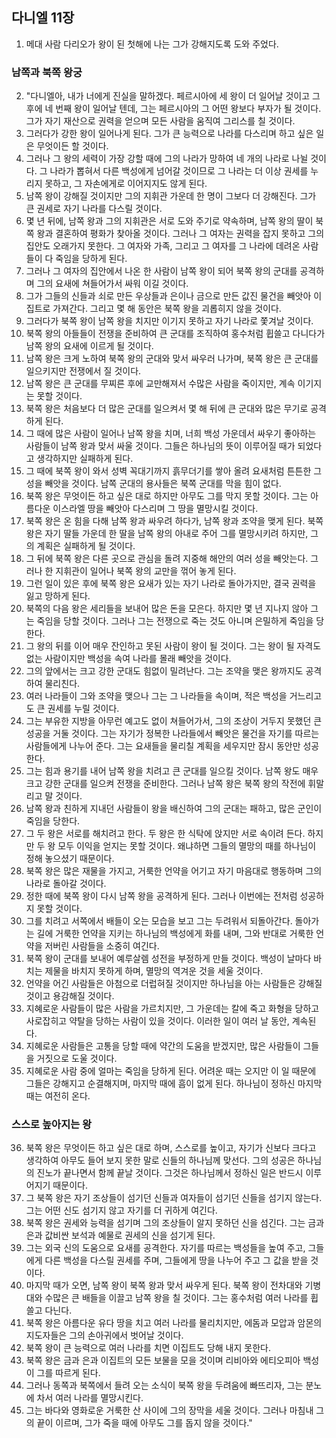 ## 다니엘 11장

1. 메대 사람 다리오가 왕이 된 첫해에 나는 그가 강해지도록 도와 주었다.
### 남쪽과 북쪽 왕궁
2. "다니엘아, 내가 너에게 진실을 말하겠다. 페르시아에 세 왕이 더 일어날 것이고 그후에 네 번째 왕이 일어날 텐데, 그는 페르시아의 그 어떤 왕보다 부자가 될 것이다. 그가 자기 재산으로 권력을 얻으며 모든 사람을 움직여 그리스를 칠 것이다.
3. 그러다가 강한 왕이 일어나게 된다. 그가 큰 능력으로 나라를 다스리며 하고 싶은 일은 무엇이든 할 것이다.
4. 그러나 그 왕의 세력이 가장 강할 때에 그의 나라가 망하여 네 개의 나라로 나뉠 것이다. 그 나라가 뽑혀서 다른 백성에게 넘어갈 것이므로 그 나라는 더 이상 권세를 누리지 못하고, 그 자손에게로 이어지지도 않게 된다.
5. 남쪽 왕이 강해질 것이지만 그의 지휘관 가운데 한 명이 그보다 더 강해진다. 그가 큰 권세로 자기 나라를 다스릴 것이다.
6. 몇 년 뒤에, 남쪽 왕과 그의 지휘관은 서로 도와 주기로 약속하며, 남쪽 왕의 딸이 북쪽 왕과 결혼하여 평화가 찾아올 것이다. 그러나 그 여자는 권력을 잡지 못하고 그의 집안도 오래가지 못한다. 그 여자와 가족, 그리고 그 여자를 그 나라에 데려온 사람들이 다 죽임을 당하게 된다.
7. 그러나 그 여자의 집안에서 나온 한 사람이 남쪽 왕이 되어 북쪽 왕의 군대를 공격하며 그의 요새에 쳐들어가서 싸워 이길 것이다.
8. 그가 그들의 신들과 쇠로 만든 우상들과 은이나 금으로 만든 값진 물건을 빼앗아 이집트로 가져간다. 그리고 몇 해 동안은 북쪽 왕을 괴롭히지 않을 것이다.
9. 그러다가 북쪽 왕이 남쪽 왕을 치지만 이기지 못하고 자기 나라로 쫓겨날 것이다.
10. 북쪽 왕의 아들들이 전쟁을 준비하여 큰 군대를 조직하여 홍수처럼 휩쓸고 다니다가 남쪽 왕의 요새에 이르게 될 것이다.
11. 남쪽 왕은 크게 노하여 북쪽 왕의 군대와 맞서 싸우러 나가며, 북쪽 왕은 큰 군대를 일으키지만 전쟁에서 질 것이다.
12. 남쪽 왕은 큰 군대를 무찌른 후에 교만해져서 수많은 사람을 죽이지만, 계속 이기지는 못할 것이다.
13. 북쪽 왕은 처음보다 더 많은 군대를 일으켜서 몇 해 뒤에 큰 군대와 많은 무기로 공격하게 된다.
14. 그 때에 많은 사람이 일어나 남쪽 왕을 치며, 너희 백성 가운데서 싸우기 좋아하는 사람들이 남쪽 왕과 맞서 싸울 것이다. 그들은 하나님의 뜻이 이루어질 때가 되었다고 생각하지만 실패하게 된다.
15. 그 때에 북쪽 왕이 와서 성벽 꼭대기까지 흙무더기를 쌓아 올려 요새처럼 튼튼한 그 성을 빼앗을 것이다. 남쪽 군대의 용사들은 북쪽 군대를 막을 힘이 없다.
16. 북쪽 왕은 무엇이든 하고 싶은 대로 하지만 아무도 그를 막지 못할 것이다. 그는 아름다운 이스라엘 땅을 빼앗아 다스리며 그 땅을 멸망시킬 것이다.
17. 북쪽 왕은 온 힘을 다해 남쪽 왕과 싸우려 하다가, 남쪽 왕과 조약을 맺게 된다. 북쪽 왕은 자기 딸들 가운데 한 딸을 남쪽 왕의 아내로 주어 그를 멸망시키려 하지만, 그의 계획은 실패하게 될 것이다.
18. 그 뒤에 북쪽 왕은 다른 곳으로 관심을 돌려 지중해 해안의 여러 성을 빼앗는다. 그러나 한 지휘관이 일어나 북쪽 왕의 교만을 꺾어 놓게 된다.
19. 그런 일이 있은 후에 북쪽 왕은 요새가 있는 자기 나라로 돌아가지만, 결국 권력을 잃고 망하게 된다.
20. 북쪽의 다음 왕은 세리들을 보내어 많은 돈을 모은다. 하지만 몇 년 지나지 않아 그는 죽임을 당할 것이다. 그러나 그는 전쟁으로 죽는 것도 아니며 은밀하게 죽임을 당한다.
21. 그 왕의 뒤를 이어 매우 잔인하고 못된 사람이 왕이 될 것이다. 그는 왕이 될 자격도 없는 사람이지만 백성을 속여 나라를 몰래 빼앗을 것이다.
22. 그의 앞에서는 크고 강한 군대도 힘없이 밀려난다. 그는 조약을 맺은 왕까지도 공격하여 물리친다.
23. 여러 나라들이 그와 조약을 맺으나 그는 그 나라들을 속이며, 적은 백성을 거느리고도 큰 권세를 누릴 것이다.
24. 그는 부유한 지방을 아무런 예고도 없이 쳐들어가서, 그의 조상이 거두지 못했던 큰 성공을 거둘 것이다. 그는 자기가 정복한 나라들에서 빼앗은 물건을 자기를 따르는 사람들에게 나누어 준다. 그는 요새들을 물리칠 계획을 세우지만 잠시 동안만 성공한다.
25. 그는 힘과 용기를 내어 남쪽 왕을 치려고 큰 군대를 일으킬 것이다. 남쪽 왕도 매우 크고 강한 군대를 일으켜 전쟁을 준비한다. 그러나 남쪽 왕은 북쪽 왕의 작전에 휘말리고 말 것이다.
26. 남쪽 왕과 친하게 지내던 사람들이 왕을 배신하여 그의 군대는 패하고, 많은 군인이 죽임을 당한다.
27. 그 두 왕은 서로를 해치려고 한다. 두 왕은 한 식탁에 앉지만 서로 속이려 든다. 하지만 두 왕 모두 이익을 얻지는 못할 것이다. 왜냐하면 그들의 멸망의 때를 하나님이 정해 놓으셨기 때문이다.
28. 북쪽 왕은 많은 재물을 가지고, 거룩한 언약을 어기고 자기 마음대로 행동하며 그의 나라로 돌아갈 것이다.
29. 정한 때에 북쪽 왕이 다시 남쪽 왕을 공격하게 된다. 그러나 이번에는 전처럼 성공하지 못할 것이다.
30. 그를 치려고 서쪽에서 배들이 오는 모습을 보고 그는 두려워서 되돌아간다. 돌아가는 길에 거룩한 언약을 지키는 하나님의 백성에게 화를 내며, 그와 반대로 거룩한 언약을 저버린 사람들을 소중히 여긴다.
31. 북쪽 왕이 군대를 보내어 예루살렘 성전을 부정하게 만들 것이다. 백성이 날마다 바치는 제물을 바치지 못하게 하며, 멸망의 역겨운 것을 세울 것이다.
32. 언약을 어긴 사람들은 아첨으로 더럽혀질 것이지만 하나님을 아는 사람들은 강해질 것이고 용감해질 것이다.
33. 지혜로운 사람들이 많은 사람을 가르치지만, 그 가운데는 칼에 죽고 화형을 당하고 사로잡히고 약탈을 당하는 사람이 있을 것이다. 이러한 일이 여러 날 동안, 계속된다.
34. 지혜로운 사람들은 고통을 당할 때에 약간의 도움을 받겠지만, 많은 사람들이 그들을 거짓으로 도울 것이다.
35. 지혜로운 사람 중에 얼마는 죽임을 당하게 된다. 어려운 때는 오지만 이 일 때문에 그들은 강해지고 순결해지며, 마지막 때에 흠이 없게 된다. 하나님이 정하신 마지막 때는 여전히 온다.
### 스스로 높아지는 왕
36. 북쪽 왕은 무엇이든 하고 싶은 대로 하며, 스스로를 높이고, 자기가 신보다 크다고 생각하여 아무도 들어 보지 못한 말로 신들의 하나님께 맞선다. 그의 성공은 하나님의 진노가 끝나면서 함께 끝날 것이다. 그것은 하나님께서 정하신 일은 반드시 이루어지기 때문이다.
37. 그 북쪽 왕은 자기 조상들이 섬기던 신들과 여자들이 섬기던 신들을 섬기지 않는다. 그는 어떤 신도 섬기지 않고 자기를 더 귀하게 여긴다.
38. 북쪽 왕은 권세와 능력을 섬기며 그의 조상들이 알지 못하던 신을 섬긴다. 그는 금과 은과 값비싼 보석과 예물로 권세의 신을 섬기게 된다.
39. 그는 외국 신의 도움으로 요새를 공격한다. 자기를 따르는 백성들을 높여 주고, 그들에게 다른 백성을 다스릴 권세를 주며, 그들에게 땅을 나누어 주고 그 값을 받을 것이다.
40. 마지막 때가 오면, 남쪽 왕이 북쪽 왕과 맞서 싸우게 된다. 북쪽 왕이 전차대와 기병대와 수많은 큰 배들을 이끌고 남쪽 왕을 칠 것이다. 그는 홍수처럼 여러 나라를 휩쓸고 다닌다.
41. 북쪽 왕은 아름다운 유다 땅을 치고 여러 나라를 물리치지만, 에돔과 모압과 암몬의 지도자들은 그의 손아귀에서 벗어날 것이다.
42. 북쪽 왕이 큰 능력으로 여러 나라를 치면 이집트도 당해 내지 못한다.
43. 북쪽 왕은 금과 은과 이집트의 모든 보물을 모을 것이며 리비아와 에티오피아 백성이 그를 따르게 된다.
44. 그러나 동쪽과 북쪽에서 들려 오는 소식이 북쪽 왕을 두려움에 빠뜨리자, 그는 분노에 차서 여러 나라를 멸망시킨다.
45. 그는 바다와 영화로운 거룩한 산 사이에 그의 장막을 세울 것이다. 그러나 마침내 그의 끝이 이르며, 그가 죽을 때에 아무도 그를 돕지 않을 것이다."